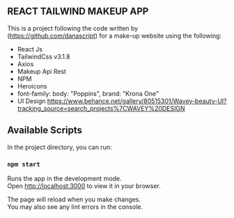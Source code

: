 ## REACT TAILWIND MAKEUP APP

This is a project following the code written by (https://github.com/danascript) for a make-up website using the following:

- React Js
- TailwindCss v3.1.8
- Axios
- Makeup Api Rest
- NPM
- Heroicons
- font-family: body: "Poppins", brand: "Krona One"
- UI Design
  https://www.behance.net/gallery/80515301/Wavey-beauty-UI?tracking_source=search_projects%7CWAVEY%20DESIGN

## Available Scripts

In the project directory, you can run:

### `npm start`

Runs the app in the development mode.\
Open [http://localhost:3000](http://localhost:3000) to view it in your browser.

The page will reload when you make changes.\
You may also see any lint errors in the console.
